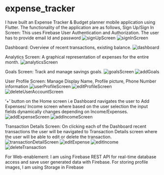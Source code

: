 # expense_tracker

I have built an Expense Tracker & Budget planner mobile application using Flutter. The functionality of the application are as follows,
Sign Up/Sign In Screen: This uses Firebase User Authentication and Authorization. The user has to provide email Id and password
![signUpScreen](https://github.com/Sumanth-Mahabaleshwar-Bhat/expense_tracker/assets/120843537/571430fa-9ff5-4360-810b-a8b767078a05)
![signInScreen](https://github.com/Sumanth-Mahabaleshwar-Bhat/expense_tracker/assets/120843537/37c59c22-5a2e-49f6-a39f-fb1e0d0ad0ce)

Dashboard: Overview of recent transactions, existing balance.
![dashboard](https://github.com/Sumanth-Mahabaleshwar-Bhat/expense_tracker/assets/120843537/0ff5c474-44fe-452e-9361-7b487d39d6e9)

Analytics Screen: A graphical representation of expenses for the entire month.
![analyticsScreen](https://github.com/Sumanth-Mahabaleshwar-Bhat/expense_tracker/assets/120843537/bee2a231-4660-4c7b-99f0-511bd5b9ed16)

Goals Screen: Track and manage savings goals.
![goalsScreen](https://github.com/Sumanth-Mahabaleshwar-Bhat/expense_tracker/assets/120843537/c76af110-b80f-400d-9e58-050eb54bac5c)
![addGoals](https://github.com/Sumanth-Mahabaleshwar-Bhat/expense_tracker/assets/120843537/3d81daf6-24f1-494d-a819-1237a7fe05c1)

User Profile Screen: Manage Display Name, Profile picture, Phone Number information
![userProfileScreen](https://github.com/Sumanth-Mahabaleshwar-Bhat/expense_tracker/assets/120843537/6997d595-f3b0-4fa1-a321-99b85473da78)
![editProfileScreen](https://github.com/Sumanth-Mahabaleshwar-Bhat/expense_tracker/assets/120843537/c0f53551-aae5-40a7-8072-cebde7b644e1)
![deleteUserAccountScreen](https://github.com/Sumanth-Mahabaleshwar-Bhat/expense_tracker/assets/120843537/efd8673b-1d26-4964-a206-a3931f3abda3)

‘+’ button on the Home screen i.e Dashboard navigates the user to Add Expenses/ Income screen where based on the user selection the input fields dynamically changes depending on Income/Expenses.
![addExpenseScreen](https://github.com/Sumanth-Mahabaleshwar-Bhat/expense_tracker/assets/120843537/6674b99a-1486-4af2-b75d-09aa136e3958)
![addIncomeScreen](https://github.com/Sumanth-Mahabaleshwar-Bhat/expense_tracker/assets/120843537/fd61c24a-6e81-4164-ba69-4a34912bd63d)


Transaction Details Screen: On clicking each of the Dashboard recent transactions the user will be navigated to Transaction Details screen where the user will be able to edit or delete the transaction.
![transactionDetailScreen](https://github.com/Sumanth-Mahabaleshwar-Bhat/expense_tracker/assets/120843537/ce2b2a3d-066f-4e7f-958e-6be95f5d1d8b)
![editExpense](https://github.com/Sumanth-Mahabaleshwar-Bhat/expense_tracker/assets/120843537/e89ddcb2-cd05-43ac-bd9b-1d17b5932122)
![editIncome](https://github.com/Sumanth-Mahabaleshwar-Bhat/expense_tracker/assets/120843537/93d7fd8a-1f88-4028-bb4b-d984d23e6fca)
![deleteTransaction](https://github.com/Sumanth-Mahabaleshwar-Bhat/expense_tracker/assets/120843537/ba5a304a-dc5f-4c4f-9929-3e85c2d07c21)

For Web-enablement: I am using Firebase REST API for real-time database access and save user generated data with Firebase. 
For storing profile images, I am using Storage in Firebase

